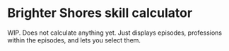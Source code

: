 # Brighter Shores skill calculator

WIP. Does not calculate anything yet. Just displays episodes, professions within the episodes, and lets you select them.